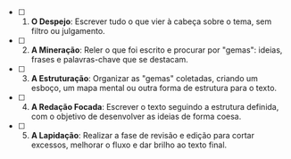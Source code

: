 - [ ] 1. **O Despejo**: Escrever tudo o que vier à cabeça sobre o tema, sem filtro ou julgamento.
- [ ] 2. **A Mineração**: Reler o que foi escrito e procurar por "gemas": ideias, frases e palavras-chave que se destacam.
- [ ] 3. **A Estruturação**: Organizar as "gemas" coletadas, criando um esboço, um mapa mental ou outra forma de estrutura para o texto.
- [ ] 4. **A Redação Focada**: Escrever o texto seguindo a estrutura definida, com o objetivo de desenvolver as ideias de forma coesa.
- [ ] 5. **A Lapidação**: Realizar a fase de revisão e edição para cortar excessos, melhorar o fluxo e dar brilho ao texto final.
